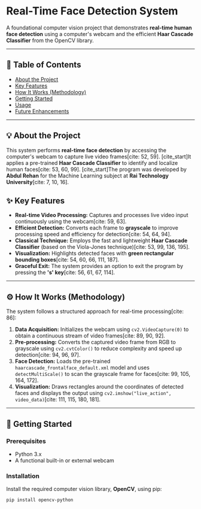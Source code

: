 # Real-Time Face Detection System

A foundational computer vision project that demonstrates **real-time human face detection** using a computer's webcam and the efficient **Haar Cascade Classifier** from the OpenCV library.

---

## 📖 Table of Contents
- [About the Project](#-about-the-project)
- [Key Features](#-key-features)
- [How It Works (Methodology)](#-how-it-works-methodology)
- [Getting Started](#-getting-started)
- [Usage](#-usage)
- [Future Enhancements](#-future-enhancements)

---

## 💡 About the Project

This system performs **real-time face detection** by accessing the computer's webcam to capture live video frames[cite: 52, 59]. [cite_start]It applies a pre-trained **Haar Cascade Classifier** to identify and localize human faces[cite: 53, 60, 99]. [cite_start]The program was developed by **Abdul Rehan** for the Machine Learning subject at **Rai Technology University**[cite: 7, 10, 16].

## ✨ Key Features

* **Real-time Video Processing:** Captures and processes live video input continuously using the webcam[cite: 59, 63].
* **Efficient Detection:** Converts each frame to **grayscale** to improve processing speed and efficiency for detection[cite: 54, 64, 94].
* **Classical Technique:** Employs the fast and lightweight **Haar Cascade Classifier** (based on the Viola-Jones technique)[cite: 53, 99, 136, 195].
* **Visualization:** Highlights detected faces with **green rectangular bounding boxes**[cite: 54, 60, 66, 111, 187].
* **Graceful Exit:** The system provides an option to exit the program by pressing the **'s' key**[cite: 56, 61, 67, 114].

---

## ⚙️ How It Works (Methodology)

The system follows a structured approach for real-time processing[cite: 86]:

1.  **Data Acquisition:** Initializes the webcam using `cv2.VideoCapture(0)` to obtain a continuous stream of video frames[cite: 89, 90, 92].
2.  **Pre-processing:** Converts the captured video frame from RGB to grayscale using `cv2.cvtColor()` to reduce complexity and speed up detection[cite: 94, 96, 97].
3.  **Face Detection:** Loads the pre-trained `haarcascade_frontalface_default.xml` model and uses `detectMultiScale()` to scan the grayscale frame for faces[cite: 99, 105, 164, 172].
4.  **Visualization:** Draws rectangles around the coordinates of detected faces and displays the output using `cv2.imshow("live_action", video_data)`[cite: 111, 115, 180, 181].

---

## 🚀 Getting Started

### Prerequisites

* Python 3.x
* A functional built-in or external webcam

### Installation

Install the required computer vision library, **OpenCV**, using pip:

```bash
pip install opencv-python
